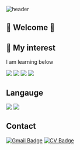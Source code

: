 ![header](https://capsule-render.vercel.app/api?type=slice&color=auto&height=400&section=header&text=SUMIN%20OH&fontSize=90)

## 👋 Welcome 👋


## 🌱 My interest
I am learning below 

<img src="https://img.shields.io/badge/Image analysis-red?style=flat&logo=E-Mail&logoColor=red"/> <img src="https://img.shields.io/badge/Computer Vision-yellow?style=flat&logo=E-Mail&logoColor=red"> <img src="https://img.shields.io/badge/Machine Learning-orange?style=flat&logo=E-Mail&logoColor=red"/> <img src="https://img.shields.io/badge/Deep Learning-green?style=flat&logo=E-Mail&logoColor=red"/> 

## Langauge 

<img src="https://img.shields.io/badge/Python-inactive?style=flat&logo=Python&logoColor=3776AB"/> <img src="https://img.shields.io/badge/PyTorch-blueviolet?style=flat&logo=PyTorch&logoColor=EE4C2C"/>

## Contact 

[![Gmail Badge](https://img.shields.io/badge/Mail-D14836?style=flat&logo=Gmail&logoColor=white)](mailto:tnals9492@naver.com) [![CV Badge](https://img.shields.io/badge/Resume-D14836?style=flat&logo=Blog&logoColor=FF8800)](mailto:https://osumin9492.wixsite.com/website)
